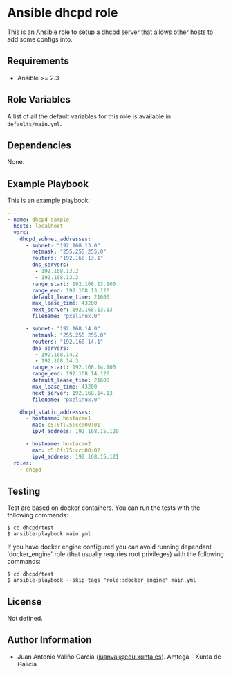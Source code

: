 # Ansible dhcpd role

This is an [Ansible](http://www.ansible.com) role to setup a dhcpd server that allows other hosts to add some configs into.

## Requirements

- Ansible >= 2.3

## Role Variables

A list of all the default variables for this role is available in `defaults/main.yml`.

## Dependencies

None.

## Example Playbook

This is an example playbook:

```yaml
---
- name: dhcpd sample
  hosts: localhost  
  vars:
    dhcpd_subnet_addresses:
      - subnet: "192.168.13.0"
        netmask: "255.255.255.0"
        routers: "192.168.13.1"
        dns_servers:
         - 192.168.13.2
         - 192.168.13.3
        range_start: 192.168.13.100
        range_end: 192.168.13.120
        default_lease_time: 21600
        max_lease_time: 43200
        next_server: 192.168.13.13
        filename: "pxelinux.0"

      - subnet: "192.168.14.0"
        netmask: "255.255.255.0"
        routers: "192.168.14.1"
        dns_servers:
         - 192.168.14.2
         - 192.168.14.3
        range_start: 192.168.14.100
        range_end: 192.168.14.120
        default_lease_time: 21600
        max_lease_time: 43200
        next_server: 192.168.14.13
        filename: "pxelinux.0"

    dhcpd_static_addresses:
      - hostname: hostacme1
        mac: c5:6f:75:cc:00:01
        ipv4_address: 192.168.15.120

      - hostname: hostacme2
        mac: c5:6f:75:cc:00:02
        ipv4_address: 192.168.15.121
  roles:
    - dhcpd
```

## Testing

Test are based on docker containers. You can run the tests with the following commands:

```shell
$ cd dhcpd/test
$ ansible-playbook main.yml
```

If you have docker engine configured you can avoid running dependant 'docker_engine' role (that usually requries root privileges) with the following commands:

```shell
$ cd dhcpd/test
$ ansible-playbook --skip-tags "role::docker_engine" main.yml
```

## License

Not defined.

## Author Information

- Juan Antonio Valiño García ([juanval@edu.xunta.es](mailto:juanval@edu.xunta.es)). Amtega - Xunta de Galicia
